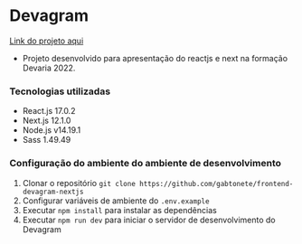 # Devagram
<a href="https://frontend-devagram-nextjs.vercel.app">Link do projeto aqui</a> 
- Projeto desenvolvido para apresentação do reactjs e next na formação Devaria 2022.

### Tecnologias utilizadas

- React.js 17.0.2
- Next.js 12.1.0
- Node.js v14.19.1
- Sass 1.49.49

### Configuração do ambiente do ambiente de desenvolvimento

1. Clonar o repositório `git clone https://github.com/gabtonete/frontend-devagram-nextjs`
1. Configurar variáveis de ambiente do `.env.example`
1. Executar `npm install` para instalar as dependências
1. Executar `npm run dev` para iniciar o servidor de desenvolvimento do Devagram

